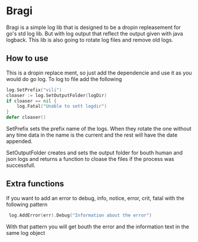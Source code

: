 # Bragi

Bragi is a simple log lib that is designed to be a dropin repleasement for go's std log lib. But with log output that reflect the output given with java logback. This lib is also going to rotate log files and remove old logs.

## How to use

This is a dropin replace ment, so just add the dependencie and use it as you would do go log.
To log to file add the following

```go
log.SetPrefix("vili")
cloaser := log.SetOutputFolder(logDir)
if cloaser == nil {
	log.Fatal("Unable to sett logdir")
}
defer cloaser()
```

SetPrefix sets the prefix name of the logs. When they rotate the one without any time data in the name is the current and the rest will have the date appended.

SetOutputFolder creates and sets the output folder for bouth human and json logs and returns a function to cloase the files if the process was successfull. 

## Extra functions

If you want to add an error to debug, info, notice, error, crit, fatal with the following pattern

```go
 log.AddError(err).Debug("Information about the error") 
```

With that pattern you will get bouth the error and the information text in the same log object